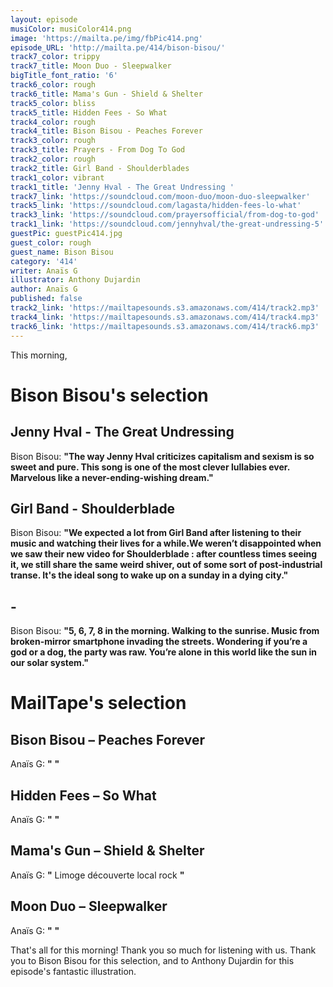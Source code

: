 ```yaml
---
layout: episode
musiColor: musiColor414.png
image: 'https://mailta.pe/img/fbPic414.png'
episode_URL: 'http://mailta.pe/414/bison-bisou/'
track7_color: trippy
track7_title: Moon Duo - Sleepwalker
bigTitle_font_ratio: '6'
track6_color: rough
track6_title: Mama's Gun - Shield & Shelter
track5_color: bliss
track5_title: Hidden Fees - So What
track4_color: rough
track4_title: Bison Bisou - Peaches Forever
track3_color: rough
track3_title: Prayers - From Dog To God
track2_color: rough
track2_title: Girl Band - Shoulderblades
track1_color: vibrant
track1_title: 'Jenny Hval - The Great Undressing '
track7_link: 'https://soundcloud.com/moon-duo/moon-duo-sleepwalker'
track5_link: 'https://soundcloud.com/lagasta/hidden-fees-lo-what'
track3_link: 'https://soundcloud.com/prayersofficial/from-dog-to-god'
track1_link: 'https://soundcloud.com/jennyhval/the-great-undressing-5'
guestPic: guestPic414.jpg
guest_color: rough
guest_name: Bison Bisou
category: '414'
writer: Anaïs G
illustrator: Anthony Dujardin
author: Anaïs G
published: false
track2_link: 'https://mailtapesounds.s3.amazonaws.com/414/track2.mp3'
track4_link: 'https://mailtapesounds.s3.amazonaws.com/414/track4.mp3'
track6_link: 'https://mailtapesounds.s3.amazonaws.com/414/track6.mp3'
---
```

<p id="introduction">This morning, 


</p>

# Bison Bisou's selection

## Jenny Hval - The Great Undressing
Bison Bisou: **"**The way Jenny Hval criticizes capitalism and sexism is so sweet and pure. This song is one of the most clever lullabies ever. Marvelous like a never-ending-wishing dream.**"**

## Girl Band - Shoulderblade
Bison Bisou: **"**We expected a lot from Girl Band after listening to their music and watching their lives for a while.We weren’t disappointed when we saw their new video for Shoulderblade : after countless times seeing it, we still share the same weird shiver, out of some sort of post-industrial transe. It's the ideal song to wake up on a sunday in a dying city.**"** 

##  - 
Bison Bisou: **"**5, 6, 7, 8 in the morning. Walking to the sunrise. Music from broken-mirror smartphone invading the streets. Wondering if you’re a god or a dog, the party was raw. You’re alone in this world like the sun in our solar system.**"**

# MailTape's selection

## Bison Bisou – Peaches Forever
Anaïs G: **"** **"**

## Hidden Fees – So What
Anaïs G: **"** **"**

## Mama's Gun – Shield & Shelter
Anaïs G: **"** Limoge découverte local rock **"**

## Moon Duo  – Sleepwalker
Anaïs G: **"** **"**


<p id="outroduction">That's all for this morning! Thank you so much for listening with us. Thank you to Bison Bisou for this selection, and to Anthony Dujardin for this episode's fantastic illustration.</p>
